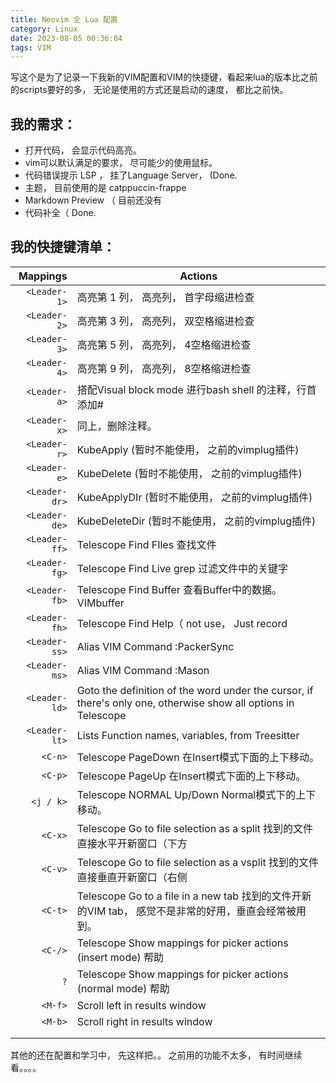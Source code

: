 ```yaml
---
title: Neovim 全 Lua 配置 
category: Linux
date: 2023-08-05 00:36:04
tags: VIM
---
```


写这个是为了记录一下我新的VIM配置和VIM的快捷键，看起来lua的版本比之前的scripts要好的多， 无论是使用的方式还是启动的速度， 都比之前快。 



## 我的需求： 

- 打开代码， 会显示代码高亮。 
- vim可以默认满足的要求， 尽可能少的使用鼠标。
- 代码错误提示 LSP ， 挂了Language Server， (Done.
- 主题， 目前使用的是 catppuccin-frappe
- Markdown Preview （ 目前还没有 
- 代码补全（ Done. 



## 我的快捷键清单：

|      Mappings | Actions                                                      |
| ------------: | ------------------------------------------------------------ |
| ` <Leader-1>` | 高亮第 1 列， 高亮列， 首字母缩进检查                        |
| ` <Leader-2>` | 高亮第 3 列， 高亮列， 双空格缩进检查                        |
| ` <Leader-3>` | 高亮第 5 列， 高亮列， 4空格缩进检查                         |
| ` <Leader-4>` | 高亮第 9 列， 高亮列， 8空格缩进检查                         |
| ` <Leader-a>` | 搭配Visual block mode 进行bash shell 的注释，行首添加#       |
| ` <Leader-x>` | 同上，删除注释。                                             |
| ` <Leader-r>` | KubeApply (暂时不能使用， 之前的vimplug插件)                 |
| ` <Leader-e>` | KubeDelete (暂时不能使用， 之前的vimplug插件)                |
| `<Leader-dr>` | KubeApplyDIr (暂时不能使用， 之前的vimplug插件)              |
| `<Leader-de>` | KubeDeleteDir (暂时不能使用， 之前的vimplug插件)             |
| `<Leader-ff>` | Telescope Find FIles 查找文件                                |
| `<Leader-fg>` | Telescope Find Live grep 过滤文件中的关键字                  |
| `<Leader-fb>` | Telescope Find Buffer 查看Buffer中的数据。VIMbuffer          |
| `<Leader-fh>` | Telescope Find Help（ not use， Just record                  |
| `<Leader-ss>` | Alias VIM Command :PackerSync                                |
| `<Leader-ms>` | Alias VIM Command :Mason                                     |
| `<Leader-ld>` | Goto the definition of the word under the cursor, if there's only one, otherwise show all options in Telescope |
| `<Leader-lt>` | Lists Function names, variables, from Treesitter             |
|       `<C-n>` | Telescope PageDown 在Insert模式下面的上下移动。              |
|       `<C-p>` | Telescope PageUp 在Insert模式下面的上下移动。                |
|     `<j / k>` | Telescope NORMAL Up/Down Normal模式下的上下移动。            |
|       `<C-x>` | Telescope Go to file selection as a split 找到的文件直接水平开新窗口（下方 |
|       `<C-v>` | Telescope Go to file selection as a vsplit 找到的文件直接垂直开新窗口（右侧 |
|       `<C-t>` | Telescope Go to a file in a new tab 找到的文件开新的VIM tab， 感觉不是非常的好用，垂直会经常被用到。 |
|       `<C-/>` | Telescope Show mappings for picker actions (insert mode)  帮助 |
|           `?` | Telescope Show mappings for picker actions (normal mode) 帮助 |
|       `<M-f>` | Scroll left in results window                                |
|       `<M-b>` | Scroll right in results window                               |
|               |                                                              |
|               |                                                              |

其他的还在配置和学习中， 先这样把。。 之前用的功能不太多， 有时间继续看。。。。

